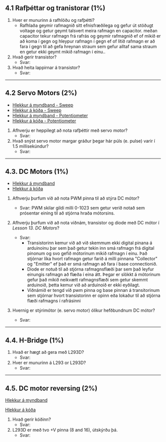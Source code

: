 ## 4.1 Rafþéttar og tranistorar (1%)

1. Hver er munurinn á rafhlöðu og rafþétti?
    - Rafhlaða geymir rafmagnið sitt efnisfræðilega og gefur út stöðugt voltage og getur geymt talsvert meira rafmagn en capacitor.
      meðan capacitor tekur rafmagn frá rafrás og geymir rafmagnið ef of mikið er að koma í gegn og hleypur rafmagn í gegn ef of lítið rafmagn er að fara í gegn til að                 gefa hreynan straum sem gefur alltaf sama straum en getur ekki geymt mikið rafmagn í einu..
1. Hvað gerir transistor?
   - Svar:
2. Hvað heita lappirnar á transistor?
   - Svar:

---

## 4.2 Servo Motors (2%)

- [Hlekkur á myndband - Sweep]()
- [Hlekkur á kóða - Sweep]()
- [Hlekkur á myndband - Potentiometer]()
- [Hlekkur á kóða - Potentiometer]()

1. Afhverju er heppilegt að nota rafþéttir með servo motor?
    - Svar:
2. Hvað snýst servo motor margar gráður þegar hár púls (e. pulse) varir í 1.5 millisekúndur?
    - Svar:

---

## 4.3. DC Motors (1%)

- [Hlekkur á myndband]()
- [Hlekkur á kóða]()

1. Afhverju þurfum við að nota PWM pinna til að stýra DC mótor?
   - Svar: PWM skilar gildi milli 0-1023 sem getur verið notað sem prósentar eining til að stjórna hraða mótorsins.
2. Afhverju þurfum við að nota viðnám, transistor og diode með DC mótor í _Lesson 13. DC Motors_?
   - Svar: 
        - Transistorinn kemur við að við skemmum ekki digital pinana á arduinoinu þar sem það getur tekin inn smá rafmagn frá digital pinonum og svo gefið mótorinum mikið                  rafmagn í einu. Það stjórnar líka hvort rafmagn getur farið á milli pinnana "Collector" og "Emitter" ef það er smá rafmagn að fara í base connectionið.
        - Diode er notuð til að stjórna rafmagnsflæði þar sem það leyfur einungis rafmagn að flæða í eina átt. Þegar er slökkt á mótorinum gefur það mikið neikvætt                        rafmagnsflæði sem getur skemmt arduinoið, þetta kemur við að arduinoið er ekki eyðilagt.
        - Viðnámið er tengd við pwm pinna og base pinnan á transitorinum sem stjórnar hvort transistorinn er opinn eða lokaður til að stjórna flæði rafmagns í rafrásinni

3. Hvernig er stýrimótor (e. servo motor) ólíkur hefðbundnum DC mótor?
   - Svar: 

---

## 4.4. H-Bridge (1%)

1. Hvað er hægt að gera með L293D?
   - Svar:
2. Hver er munurinn á L293 or L293D?
   - Svar:

---

## 4.5. DC motor reversing (2%)

[Hlekkur á myndband]()

[Hlekkur á kóða]()

1. Hvað gerir kóðinn?
    - Svar:
1. L293D er með tvo +V pinna (8 and 16), útskýrðu þá.
    - Svar:

